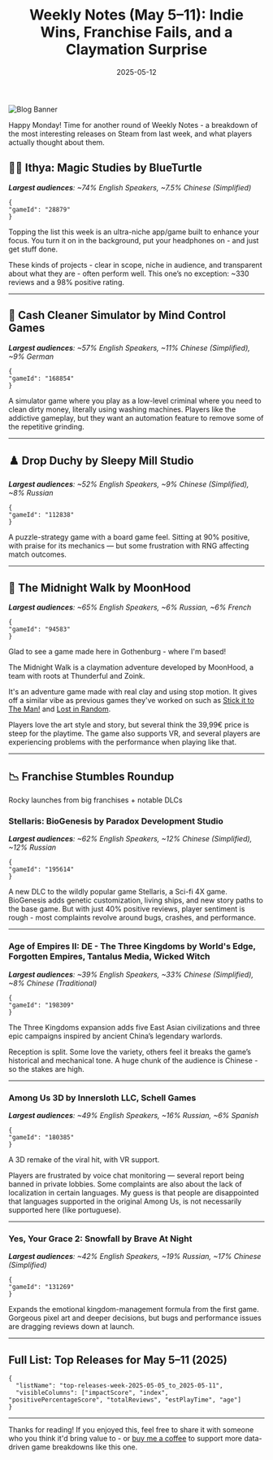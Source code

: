﻿---
title: "Weekly Notes (May 5–11): Indie Wins, Franchise Fails, and a Claymation Surprise"
slug: "weekly-notes-2025-05-05"
date: "2025-05-12"
description: "A claymation adventure from Gothenburg, literal money laundering, and multiple big-name DLCs with rough launches. Here's what Steam players actually thought — language by language."
tags: ["Weekly Notes", "Steam Reviews", "Game Analysis", "Audience Breakdown", "Indie Games", "Simulator", "Early Access", "DLC", "Stellaris", "Among Us", "Yes Your Grace", "The Midnight Walk"]
image: "https://media.githubusercontent.com/media/NiklasBorglund/niklasnotes-blog/main/posts/weekly-notes-2025-05-05/hero.jpg"
---

![Blog Banner](./hero.jpg)

Happy Monday! Time for another round of Weekly Notes - a breakdown of the most interesting releases on Steam from last week, and what players actually thought about them.

## 🧙‍♂️ Ithya: Magic Studies by BlueTurtle
***Largest audiences**: ~74% English Speakers, ~7.5% Chinese (Simplified)*

```condensedgamecard
{
"gameId": "28879"
}
```

Topping the list this week is an ultra-niche app/game built to enhance your focus. You turn it on in the background, put your headphones on - and just get stuff done.

These kinds of projects - clear in scope, niche in audience, and transparent about what they are - often perform well.
This one’s no exception: ~330 reviews and a 98% positive rating.

---

## 💸 Cash Cleaner Simulator by Mind Control Games
***Largest audiences**: ~57% English Speakers, ~11% Chinese (Simplified), ~9% German*

```condensedgamecard
{
"gameId": "168854"
}
```

A simulator game where you play as a low-level criminal where you need to clean dirty money, literally using washing machines.
Players like the addictive gameplay, but they want an automation feature to remove some of the repetitive grinding.

---

## ♟️ Drop Duchy by Sleepy Mill Studio
***Largest audiences**: ~52% English Speakers, ~9% Chinese (Simplified), ~8% Russian*

```condensedgamecard
{
"gameId": "112838"
}
```

A puzzle-strategy game with a board game feel. Sitting at 90% positive, with praise for its mechanics — but some frustration with RNG affecting match outcomes.

---

## 🧱 The Midnight Walk by MoonHood
***Largest audiences**: ~65% English Speakers, ~6% Russian, ~6% French*

```condensedgamecard
{
"gameId": "94583"
}
```

Glad to see a game made here in Gothenburg - where I'm based!

The Midnight Walk is a claymation adventure developed by MoonHood, a team with roots at Thunderful and Zoink.

It's an adventure game made with real clay and using stop motion. It gives off a similar vibe as previous games they've worked on such as [Stick it to The Man!](https://niklasnotes.com/dashboard/game/89397/stick_it_to_the_man) and [Lost in Random](https://niklasnotes.com/dashboard/game/119799/lost_in_randomtm).

Players love the art style and story, but several think the 39,99€ price is steep for the playtime. The game also supports VR, and several players are experiencing problems with the performance when playing like that.

---

## 📉 Franchise Stumbles Roundup

Rocky launches from big franchises + notable DLCs

### Stellaris: BioGenesis by Paradox Development Studio
***Largest audiences**: ~62% English Speakers, ~12% Chinese (Simplified), ~12% Russian*

```condensedgamecard
{
"gameId": "195614"
}
```

A new DLC to the wildly popular game Stellaris, a Sci-fi 4X game. BioGenesis adds genetic customization, living ships, and new story paths to the base game.
But with just 40% positive reviews, player sentiment is rough - most complaints revolve around bugs, crashes, and performance.

---

### Age of Empires II: DE - The Three Kingdoms by World's Edge, Forgotten Empires, Tantalus Media, Wicked Witch
***Largest audiences**: ~39% English Speakers, ~33% Chinese (Simplified), ~8% Chinese (Traditional)*

```condensedgamecard
{
"gameId": "198309"
}
```

The Three Kingdoms expansion adds five East Asian civilizations and three epic campaigns inspired by ancient China’s legendary warlords.

Reception is split. Some love the variety, others feel it breaks the game’s historical and mechanical tone.
A huge chunk of the audience is Chinese - so the stakes are high.

---

### Among Us 3D by Innersloth LLC, Schell Games
***Largest audiences**: ~49% English Speakers, ~16% Russian, ~6% Spanish*

```condensedgamecard
{
"gameId": "180385"
}
```

A 3D remake of the viral hit, with VR support.

Players are frustrated by voice chat monitoring — several report being banned in private lobbies.
Some complaints are also about the lack of localization in certain languages. My guess is that people are disappointed that languages supported in the original Among Us, is not necessarily supported here (like portuguese).

---

### Yes, Your Grace 2: Snowfall by Brave At Night
***Largest audiences**: ~42% English Speakers, ~19% Russian, ~17% Chinese (Simplified)*

```condensedgamecard
{
"gameId": "131269"
}
```

Expands the emotional kingdom-management formula from the first game.
Gorgeous pixel art and deeper decisions, but bugs and performance issues are dragging reviews down at launch.

---

## Full List: Top Releases for May 5–11 (2025)

```customlist
{
  "listName": "top-releases-week-2025-05-05_to_2025-05-11",
  "visibleColumns": ["impactScore", "index", "positivePercentageScore", "totalReviews", "estPlayTime", "age"]
}
```

---

Thanks for reading!
If you enjoyed this, feel free to share it with someone who you think it'd bring value to - or [buy me a coffee](https://buymeacoffee.com/niklasnotes) to support more data-driven game breakdowns like this one.
